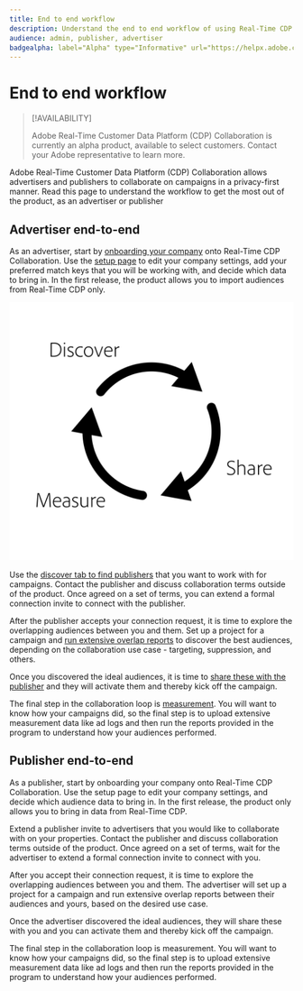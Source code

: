 ```yaml
---
title: End to end workflow
description: Understand the end to end workflow of using Real-Time CDP Collaboration as an advertiser or publisher
audience: admin, publisher, advertiser
badgealpha: label="Alpha" type="Informative" url="https://helpx.adobe.com/legal/product-descriptions/real-time-customer-data-platform-b2b-edition-prime-and-ultimate-packages.html newtab=true"
---
```


# End to end workflow

>[!AVAILABILITY]
>
>Adobe Real-Time Customer Data Platform (CDP) Collaboration is currently an alpha product, available to select customers. Contact your Adobe representative to learn more. 

Adobe Real-Time Customer Data Platform (CDP) Collaboration allows advertisers and publishers to collaborate on campaigns in a privacy-first manner. Read this page to understand the workflow to get the most out of the product, as an advertiser or publisher

## Advertiser end-to-end

As an advertiser, start by [onboarding your company](/help/guide/setup/onboard-organization.md) onto Real-Time CDP Collaboration. Use the [setup page](/help/guide/setup/setup-overview.md) to edit your company settings, add your preferred match keys that you will be working with, and decide which data to bring in. In the first release, the product allows you to import audiences from Real-Time CDP only. 

![Discover, share, measure for advertisers.](/help/assets/end-to-end-workflow/discover-share-measure.png)

Use the [discover tab to find publishers](/help/guide/connect-publisher-advertiser/discover-publishers.md) that you want to work with for campaigns. Contact the publisher and discuss collaboration terms outside of the product. Once agreed on a set of terms, you can extend a formal connection invite to connect with the publisher.

After the publisher accepts your connection request, it is time to explore the overlapping audiences between you and them. Set up a project for a campaign and [run extensive overlap reports](/help/guide/collaborate/discover.md) to discover the best audiences, depending on the collaboration use case - targeting, suppression, and others. 

Once you discovered the ideal audiences, it is time to [share these with the publisher](/help/guide/collaborate/share.md) and they will activate them and thereby kick off the campaign. 

The final step in the collaboration loop is [measurement](/help/guide/collaborate/measure.md). You will want to know how your campaigns did, so the final step is to upload extensive measurement data like ad logs and then run the reports provided in the program to understand how your audiences performed. 

## Publisher end-to-end

As a publisher, start by onboarding your company onto Real-Time CDP Collaboration. Use the setup page to edit your company settings, and decide which audience data to bring in. In the first release, the product only allows you to bring in data from Real-Time CDP. 

Extend a publisher invite to advertisers that you would like to collaborate with on your properties. Contact the publisher and discuss collaboration terms outside of the product. Once agreed on a set of terms, wait for the advertiser to extend a formal connection invite to connect with you.

After you accept their connection request, it is time to explore the overlapping audiences between you and them. The advertiser will set up a project for a campaign and run extensive overlap reports between their audiences and yours, based on the desired use case. 

Once the advertiser discovered the ideal audiences, they will share these with you and you can activate them and thereby kick off the campaign. 

The final step in the collaboration loop is measurement. You will want to know how your campaigns did, so the final step is to upload extensive measurement data like ad logs and then run the reports provided in the program to understand how your audiences performed. 